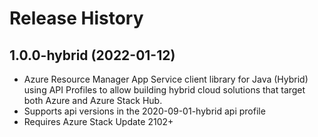# Release History

## 1.0.0-hybrid (2022-01-12)

- Azure Resource Manager App Service client library for Java (Hybrid) using API Profiles to allow building hybrid cloud solutions
that target both Azure and Azure Stack Hub.
- Supports api versions in the 2020-09-01-hybrid api profile
- Requires Azure Stack Update 2102+